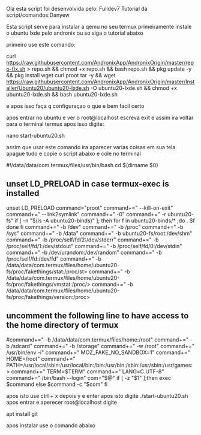 Ola esta script foi desenvolvida pelo: Fulldev7
Tutorial da script/comandos:Danyew 

Esta script serve para instalar a qemu no seu termux primeiramente instale o ubuntu lxde pelo andronix
ou so siga o tutorial abaixo

primeiro use este comando:

curl https://raw.githubusercontent.com/AndronixApp/AndronixOrigin/master/repo-fix.sh > repo.sh && chmod +x repo.sh && bash repo.sh && pkg update -y && pkg install wget curl proot tar -y && wget https://raw.githubusercontent.com/AndronixApp/AndronixOrigin/master/Installer/Ubuntu20/ubuntu20-lxde.sh -O ubuntu20-lxde.sh && chmod +x ubuntu20-lxde.sh && bash ubuntu20-lxde.sh

e apos isso faça q configuraçao o que e bem facil certo

apos entrar no ubuntu e ver o root@localhost escreva exit e assim ira voltar para o terminal termux apos isso digite:

nano start-ubuntu20.sh

assim que usar este comando ira aparecer varias coisas em sua tela apague tudo e copie o script abaixo e cole no terminal

#!/data/data/com.termux/files/usr/bin/bash
cd $(dirname $0)
## unset LD_PRELOAD in case termux-exec is installed
unset LD_PRELOAD
command="proot"
command+=" --kill-on-exit"
command+=" --link2symlink"
command+=" -0"                                                                           command+=" -r ubuntu20-fs"
if [ -n "$(ls -A ubuntu20-binds)" ]; then                                                    for f in ubuntu20-binds/* ;do
      . $f                                                                                   done                                                                                 fi
command+=" -b /dev"
command+=" -b /proc"
command+=" -b /sys"
command+=" -b /data"
command+=" -b ubuntu20-fs/root:/dev/shm"
command+=" -b /proc/self/fd/2:/dev/stderr"
command+=" -b /proc/self/fd/1:/dev/stdout"
command+=" -b /proc/self/fd/0:/dev/stdin"
command+=" -b /dev/urandom:/dev/random"
command+=" -b /proc/self/fd:/dev/fd"
command+=" -b /data/data/com.termux/files/home/ubuntu20-fs/proc/fakethings/stat:/proc/st>
command+=" -b /data/data/com.termux/files/home/ubuntu20-fs/proc/fakethings/vmstat:/proc/>
command+=" -b /data/data/com.termux/files/home/ubuntu20-fs/proc/fakethings/version:/proc>
## uncomment the following line to have access to the home directory of termux
#command+=" -b /data/data/com.termux/files/home:/root"
command+=" -b /sdcard"
command+=" -b /storage"
command+=" -w /root"
command+=" /usr/bin/env -i"
command+=" MOZ_FAKE_NO_SANDBOX=1"
command+=" HOME=/root"
command+=" PATH=/usr/local/sbin:/usr/local/bin:/bin:/usr/bin:/sbin:/usr/sbin:/usr/games:>
command+=" TERM=$TERM"
command+=" LANG=C.UTF-8"
command+=" /bin/bash --login"
com="$@"
if [ -z "$1" ];then
    exec $command
else
    $command -c "$com"
fi

apos isto use ctrl + x depois y e enter apos isto digite ./start-ubuntu20.sh apos entrar e aperecer root@localhost
digite

apt install git

apos instalar use o comando abaixo
